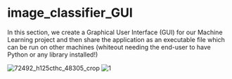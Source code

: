 # image_classifier_GUI
In this section, we create a Graphical User Interface (GUI) for our Machine Learning project and then share the application as an executable file which can be run on other machines (whiteout needing the end-user to have Python or any library installed!)

![72492_h125cthc_48305_crop](https://user-images.githubusercontent.com/47735540/116538616-54177780-a91a-11eb-94c8-2160d8f8e14f.jpg)
![1](https://user-images.githubusercontent.com/47735540/116538701-75786380-a91a-11eb-98fa-7c683d50058d.png)

